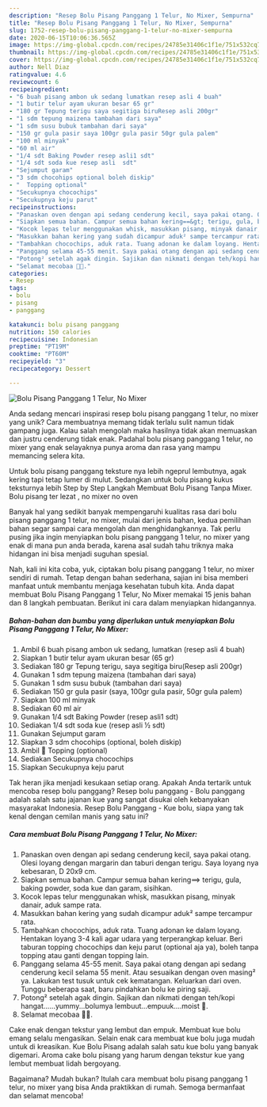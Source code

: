 ```yaml
---
description: "Resep Bolu Pisang Panggang 1 Telur, No Mixer, Sempurna"
title: "Resep Bolu Pisang Panggang 1 Telur, No Mixer, Sempurna"
slug: 1752-resep-bolu-pisang-panggang-1-telur-no-mixer-sempurna
date: 2020-06-15T10:06:36.565Z
image: https://img-global.cpcdn.com/recipes/24785e31406c1f1e/751x532cq70/bolu-pisang-panggang-1-telur-no-mixer-foto-resep-utama.jpg
thumbnail: https://img-global.cpcdn.com/recipes/24785e31406c1f1e/751x532cq70/bolu-pisang-panggang-1-telur-no-mixer-foto-resep-utama.jpg
cover: https://img-global.cpcdn.com/recipes/24785e31406c1f1e/751x532cq70/bolu-pisang-panggang-1-telur-no-mixer-foto-resep-utama.jpg
author: Nell Diaz
ratingvalue: 4.6
reviewcount: 6
recipeingredient:
- "6 buah pisang ambon uk sedang lumatkan resep asli 4 buah"
- "1 butir telur ayam ukuran besar 65 gr"
- "180 gr Tepung terigu saya segitiga biruResep asli 200gr"
- "1 sdm tepung maizena tambahan dari saya"
- "1 sdm susu bubuk tambahan dari saya"
- "150 gr gula pasir saya 100gr gula pasir 50gr gula palem"
- "100 ml minyak"
- "60 ml air"
- "1/4 sdt Baking Powder resep asli1 sdt"
- "1/4 sdt soda kue resep asli  sdt"
- "Sejumput garam"
- "3 sdm chocohips optional boleh diskip"
- "  Topping optional"
- "Secukupnya chocochips"
- "Secukupnya keju parut"
recipeinstructions:
- "Panaskan oven dengan api sedang cenderung kecil, saya pakai otang. Olesi loyang dengan margarin dan taburi dengan terigu. Saya loyang nya kebesaran, D 20x9 cm."
- "Siapkan semua bahan. Campur semua bahan kering==&gt; terigu, gula, baking powder, soda kue dan garam, sisihkan."
- "Kocok lepas telur menggunakan whisk, masukkan pisang, minyak danair, aduk sampe rata."
- "Masukkan bahan kering yang sudah dicampur aduk² sampe tercampur rata."
- "Tambahkan chocochips, aduk rata. Tuang adonan ke dalam loyang. Hentakan loyang 3-4 kali agar udara yang terperangkap keluar. Beri taburan topping chocochips dan keju parut (optional aja ya), boleh tanpa topping atau ganti dengan topping lain."
- "Panggang selama 45-55 menit. Saya pakai otang dengan api sedang cenderung kecil selama 55 menit. Atau sesuaikan dengan oven masing² ya. Lakukan test tusuk untuk cek kematangan. Keluarkan dari oven. Tunggu beberapa saat, baru pindahkan bolu ke piring saji."
- "Potong² setelah agak dingin. Sajikan dan nikmati dengan teh/kopi hangat......yummy...bolumya lembuut...empuuk....moist 🤤."
- "Selamat mecobaa 🤗🥰."
categories:
- Resep
tags:
- bolu
- pisang
- panggang

katakunci: bolu pisang panggang 
nutrition: 150 calories
recipecuisine: Indonesian
preptime: "PT19M"
cooktime: "PT60M"
recipeyield: "3"
recipecategory: Dessert

---
```



![Bolu Pisang Panggang 1 Telur, No Mixer](https://img-global.cpcdn.com/recipes/24785e31406c1f1e/751x532cq70/bolu-pisang-panggang-1-telur-no-mixer-foto-resep-utama.jpg)

Anda sedang mencari inspirasi resep bolu pisang panggang 1 telur, no mixer yang unik? Cara membuatnya memang tidak terlalu sulit namun tidak gampang juga. Kalau salah mengolah maka hasilnya tidak akan memuaskan dan justru cenderung tidak enak. Padahal bolu pisang panggang 1 telur, no mixer yang enak selayaknya punya aroma dan rasa yang mampu memancing selera kita.

Untuk bolu pisang panggang teksture nya lebih ngeprul lembutnya, agak kering tapi tetap lumer di mulut. Sedangkan untuk bolu pisang kukus teksturnya lebih Step by Step Langkah Membuat Bolu Pisang Tanpa Mixer. Bolu pisang ter lezat , no mixer no oven

Banyak hal yang sedikit banyak mempengaruhi kualitas rasa dari bolu pisang panggang 1 telur, no mixer, mulai dari jenis bahan, kedua pemilihan bahan segar sampai cara mengolah dan menghidangkannya. Tak perlu pusing jika ingin menyiapkan bolu pisang panggang 1 telur, no mixer yang enak di mana pun anda berada, karena asal sudah tahu triknya maka hidangan ini bisa menjadi suguhan spesial.


Nah, kali ini kita coba, yuk, ciptakan bolu pisang panggang 1 telur, no mixer sendiri di rumah. Tetap dengan bahan sederhana, sajian ini bisa memberi manfaat untuk membantu menjaga kesehatan tubuh kita. Anda dapat membuat Bolu Pisang Panggang 1 Telur, No Mixer memakai 15 jenis bahan dan 8 langkah pembuatan. Berikut ini cara dalam menyiapkan hidangannya.

<!--inarticleads1-->

##### Bahan-bahan dan bumbu yang diperlukan untuk menyiapkan Bolu Pisang Panggang 1 Telur, No Mixer:

1. Ambil 6 buah pisang ambon uk sedang, lumatkan (resep asli 4 buah)
1. Siapkan 1 butir telur ayam ukuran besar (65 gr)
1. Sediakan 180 gr Tepung terigu, saya segitiga biru(Resep asli 200gr)
1. Gunakan 1 sdm tepung maizena (tambahan dari saya)
1. Gunakan 1 sdm susu bubuk (tambahan dari saya)
1. Sediakan 150 gr gula pasir (saya, 100gr gula pasir, 50gr gula palem)
1. Siapkan 100 ml minyak
1. Sediakan 60 ml air
1. Gunakan 1/4 sdt Baking Powder (resep asli1 sdt)
1. Sediakan 1/4 sdt soda kue (resep asli ½ sdt)
1. Gunakan Sejumput garam
1. Siapkan 3 sdm chocohips (optional, boleh diskip)
1. Ambil  🌼 Topping (optional)
1. Sediakan Secukupnya chocochips
1. Siapkan Secukupnya keju parut


Tak heran jika menjadi kesukaan setiap orang. Apakah Anda tertarik untuk mencoba resep bolu panggang? Resep bolu panggang - Bolu panggang adalah salah satu jajanan kue yang sangat disukai oleh kebanyakan masyarakat Indonesia. Resep Bolu Panggang - Kue bolu, siapa yang tak kenal dengan cemilan manis yang satu ini? 

<!--inarticleads2-->

##### Cara membuat Bolu Pisang Panggang 1 Telur, No Mixer:

1. Panaskan oven dengan api sedang cenderung kecil, saya pakai otang. Olesi loyang dengan margarin dan taburi dengan terigu. Saya loyang nya kebesaran, D 20x9 cm.
1. Siapkan semua bahan. Campur semua bahan kering==&gt; terigu, gula, baking powder, soda kue dan garam, sisihkan.
1. Kocok lepas telur menggunakan whisk, masukkan pisang, minyak danair, aduk sampe rata.
1. Masukkan bahan kering yang sudah dicampur aduk² sampe tercampur rata.
1. Tambahkan chocochips, aduk rata. Tuang adonan ke dalam loyang. Hentakan loyang 3-4 kali agar udara yang terperangkap keluar. Beri taburan topping chocochips dan keju parut (optional aja ya), boleh tanpa topping atau ganti dengan topping lain.
1. Panggang selama 45-55 menit. Saya pakai otang dengan api sedang cenderung kecil selama 55 menit. Atau sesuaikan dengan oven masing² ya. Lakukan test tusuk untuk cek kematangan. Keluarkan dari oven. Tunggu beberapa saat, baru pindahkan bolu ke piring saji.
1. Potong² setelah agak dingin. Sajikan dan nikmati dengan teh/kopi hangat......yummy...bolumya lembuut...empuuk....moist 🤤.
1. Selamat mecobaa 🤗🥰.


Cake enak dengan tekstur yang lembut dan empuk. Membuat kue bolu emang selalu mengasikan. Selain enak cara membuat kue bolu juga mudah untuk di kreasikan. Kue Bolu Pisang adalah salah satu kue bolu yang banyak digemari. Aroma cake bolu pisang yang harum dengan tekstur kue yang lembut membuat lidah bergoyang. 

Bagaimana? Mudah bukan? Itulah cara membuat bolu pisang panggang 1 telur, no mixer yang bisa Anda praktikkan di rumah. Semoga bermanfaat dan selamat mencoba!
